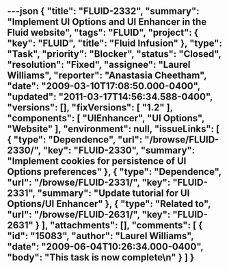 ---json
{
  "title": "FLUID-2332",
  "summary": "Implement UI Options and UI Enhancer in the Fluid website",
  "tags": "FLUID",
  "project": {
    "key": "FLUID",
    "title": "Fluid Infusion"
  },
  "type": "Task",
  "priority": "Blocker",
  "status": "Closed",
  "resolution": "Fixed",
  "assignee": "Laurel Williams",
  "reporter": "Anastasia Cheetham",
  "date": "2009-03-10T17:08:50.000-0400",
  "updated": "2011-03-17T14:56:34.588-0400",
  "versions": [],
  "fixVersions": [
    "1.2"
  ],
  "components": [
    "UIEnhancer",
    "UI Options",
    "Website"
  ],
  "environment": null,
  "issueLinks": [
    {
      "type": "Dependence",
      "url": "/browse/FLUID-2330/",
      "key": "FLUID-2330",
      "summary": "Implement cookies for persistence of UI Options preferences"
    },
    {
      "type": "Dependence",
      "url": "/browse/FLUID-2331/",
      "key": "FLUID-2331",
      "summary": "Update tutorial for UI Options/UI Enhancer"
    },
    {
      "type": "Related to",
      "url": "/browse/FLUID-2631/",
      "key": "FLUID-2631"
    }
  ],
  "attachments": [],
  "comments": [
    {
      "id": "15083",
      "author": "Laurel Williams",
      "date": "2009-06-04T10:26:34.000-0400",
      "body": "This task is now complete\n"
    }
  ]
}
---

        